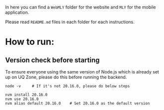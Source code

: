 In here you can find a `WebMLY` folder for the website and `MLY` for the mobile application.

Please read `README.md` files in each folder for each instructions.

# How to run:

## Version check before starting
To ensure everyone using the same version of Node.js which is already set up on UQ Zone, please do this before running the backend.

```shell
node -v     # If it's not 20.16.0, please do below steps

nvm install 20.16.0
nvm use 20.16.0
nvm alias default 20.16.0    # Set 20.16.0 as the default version
```
